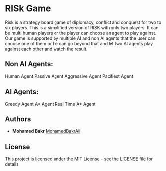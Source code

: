 # RISk Game
Risk is a strategy board game of diplomacy, conflict and conquest for two to six players. This is a simplified version of RISK with only two players. It can be multi human players or the player can choose an agent to play against. Our game is supported by multiple AI and non AI agents that the user can choose one of them or he can go beyond that and let two AI agents play against each other and watch the result.

## Non AI Agents:
Human Agent
Passive Agent
Aggressive Agent
Pacifiest Agent


## AI Agents:
Greedy Agent
A* Agent
Real Time A* Agent
## Authors

* **Mohamed Bakr** [MohamedBakrAli](https://github.com/MohamedBakrAli)

## License

This project is licensed under the MIT License - see the [LICENSE](LICENSE) file for details
